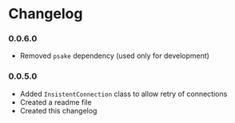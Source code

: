 ﻿# Changelog

### 0.0.6.0
* Removed `psake` dependency (used only for development)

### 0.0.5.0
* Added `InsistentConnection` class to allow retry of connections
* Created a readme file
* Created this changelog